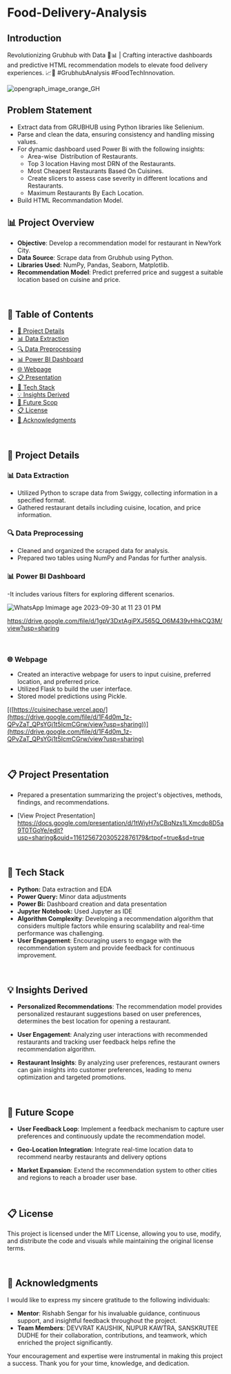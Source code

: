 # Food-Delivery-Analysis

## Introduction

Revolutionizing Grubhub with Data 🍔📊 | Crafting interactive dashboards and predictive HTML recommendation models to elevate food delivery experiences. 📈🚀 #GrubhubAnalysis #FoodTechInnovation.

![opengraph_image_orange_GH](https://github.com/ishita-goyal-019/Grubhub_Recommendtion_Model/assets/145800141/ad6424b3-a52e-459f-a4d2-8c33746676cf%20spaces.png)


## Problem Statement
- Extract data from GRUBHUB using Python libraries like Selienium.
- Parse and clean the data, ensuring consistency and handling missing values.
- For dynamic dashboard used Power Bi with the following insights:
   - Area-wise  Distribution of Restaurants.
   - Top 3 location Having most DRN of the Restaurants.
   - Most Cheapest Restaurants Based On Cuisines.
   - Create slicers to assess case severity in different locations and Restaurants.
   - Maximum Restaurants By Each Location. 
- Build HTML Recommandation Model.

## 📊 Project Overview

- **Objective**: Develop a recommendation model for restaurant in NewYork City.
- **Data Source**: Scrape data from Grubhub using Python.
- **Libraries Used**: NumPy, Pandas, Seaborn, Matplotlib.
- **Recommendation Model**: Predict preferred price and suggest a suitable location based on cuisine and price.

<br>

## 📑 Table of Contents

- [📌 Project Details](#project-details)
- [📊 Data Extraction](#data-extraction)
- [🔍 Data Preprocessing](#data-preprocessing)
- [📊 Power BI Dashboard](#power-bi-dashboard)
- [🌐 Webpage](#webpage)
- [📋 Presentation](#presentation)
- [🌟 Tech Stack](#techc-tack)
- [💡 Insights Derived](insights-derived)
- [🚀 Future Scop](#future-scope)
- [📋  License](#license)
- [🙏 Acknowledgments](#acknowledgments)

<br>

## 📌 Project Details

### 📊 Data Extraction

- Utilized Python to scrape data from Swiggy, collecting information in a specified format.
- Gathered restaurant details including cuisine, location, and price information.

### 🔍 Data Preprocessing

- Cleaned and organized the scraped data for analysis.
- Prepared two tables using NumPy and Pandas for further analysis.

### 📊 Power BI Dashboard

 -It includes various filters for exploring different scenarios.


![WhatsApp Im![image](https://github.com/ishita-goyal-019/Grubhub_Recommendtion_Model/assets/145800141/87dc0159-735d-41e8-bd6d-198930b41896)
age 2023-09-30 at 11 23 01 PM](https://github.com/ishita-goyal-019/Food-Delivery-Analysis/assets/145800141/76d9809e-2163-4a90-8e34-280da73455c7%20space.png)


https://drive.google.com/file/d/1gpV3DxtAgiPXJ565Q_O6M439vHhkCQ3M/view?usp=sharing
  
<br>

### 🌐 Webpage

- Created an interactive webpage for users to input cuisine, preferred location, and preferred price.
- Utilized Flask to build the user interface.
- Stored model predictions using Pickle.
 
[([https://cuisinechase.vercel.app/](https://drive.google.com/file/d/1F4d0m_1z-QPvZaT_QPsYGj1t5IcmCGrw/view?usp=sharing))](https://drive.google.com/file/d/1F4d0m_1z-QPvZaT_QPsYGj1t5IcmCGrw/view?usp=sharing)

<br>

## 📋 Project Presentation

- Prepared a presentation summarizing the project's objectives, methods, findings, and recommendations.

- [View Project Presentation]
  https://docs.google.com/presentation/d/1tWiyH7sCBqNzs1LXmcdp8D5a9T0TGoYe/edit?usp=sharing&ouid=116125672030522876179&rtpof=true&sd=true

<br>

## 🌟 Tech Stack
- **Python:** Data extraction and EDA
- **Power Query:** Minor data adjustments
- **Power Bi:** Dashboard creation and data presentation
- **Jupyter Notebook:** Used Jupyter as IDE
- **Algorithm Complexity**: Developing a recommendation algorithm that considers multiple factors while ensuring scalability and real-time performance was challenging.
- **User Engagement**: Encouraging users to engage with the recommendation system and provide feedback for continuous improvement.

<br>

## 💡 Insights Derived

- **Personalized Recommendations**: The recommendation model provides personalized restaurant suggestions based on user preferences, determines the best location for opening a restaurant.

- **User Engagement**: Analyzing user interactions with recommended restaurants and tracking user feedback helps refine the recommendation algorithm.

- **Restaurant Insights**: By analyzing user preferences, restaurant owners can gain insights into customer preferences, leading to menu optimization and targeted promotions.

<br>

## 🚀 Future Scope

- **User Feedback Loop**: Implement a feedback mechanism to capture user preferences and continuously update the recommendation model.

- **Geo-Location Integration**: Integrate real-time location data to recommend nearby restaurants and delivery options

- **Market Expansion**: Extend the recommendation system to other cities and regions to reach a broader user base.

<br>

## 📋 License
This project is licensed under the MIT License, allowing you to use, modify, and distribute the code and visuals while maintaining the original license terms.

<br>

## 🙏 Acknowledgments

I would like to express my sincere gratitude to the following individuals:

- **Mentor**: Rishabh Sengar for his invaluable guidance, continuous support, and insightful feedback throughout the project.
- **Team Members**: DEVVRAT KAUSHIK, NUPUR KAWTRA, SANSKRUTEE DUDHE for their collaboration, contributions, and teamwork, which enriched the project significantly.

Your encouragement and expertise were instrumental in making this project a success. Thank you for your time, knowledge, and dedication.
